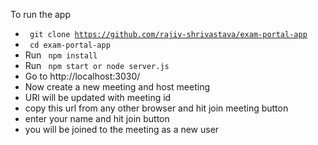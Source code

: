 To run the app
- <code> git clone https://github.com/rajiv-shrivastava/exam-portal-app </code>
- <code> cd exam-portal-app </code>
- Run <code> npm install </code> 
- Run <code> npm start or node server.js </code>
- Go to http://localhost:3030/
- Now create a new meeting and host meeting
- URl will be updated with meeting id
- copy this url from any other browser and hit join meeting button
- enter your name and hit join button
- you will be joined to the meeting as a new user 

